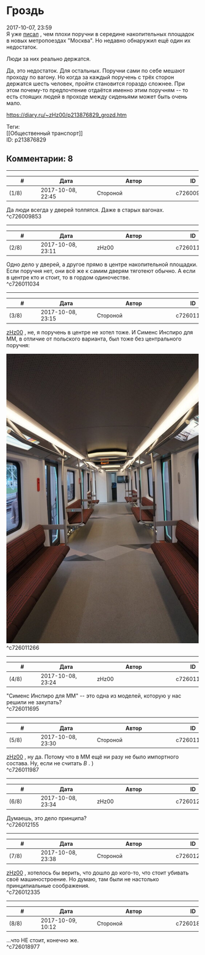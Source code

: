 Гроздь
======

  
2017-10-07, 23:59  
 Я уже  [писал](Поезда%20Москва,%20Союзмультфильм%20и%20Великие%20полководцы)  , чем плохи поручни в середине накопительных площадок в новых метропоездах "Москва". Но недавно обнаружил ещё один их недостаток.   
   
 Люди за них реально держатся.   
   
 Да, это недостаток. Для остальных. Поручни сами по себе мешают проходу по вагону. Но когда за каждый поручень с трёх сторон держатся шесть человек, пройти становится гораздо сложнее. При этом почему-то предпочтение отдаётся именно этим поручням -- то есть стоящих людей в проходе между сиденьями может быть очень мало.   
  
<https://diary.ru/~zHz00/p213876829_grozd.htm>  
  
Теги:  
[[Общественный транспорт]]  
ID: p213876829  


Комментарии: 8
--------------

  


---



|         #         |              Дата              |                     Автор                     |           ID           |
| --- | --- | --- | --- |
| (1/8) | 2017-10-08, 22:45 | Стороной | c726009853 |

  
 Да люди всегда у дверей толпятся. Даже в старых вагонах.   
 ^c726009853

---



|         #         |              Дата              |                     Автор                     |           ID           |
| --- | --- | --- | --- |
| (2/8) | 2017-10-08, 23:11 | zHz00 | c726011034 |

  
 Одно дело у дверей, а другое прямо в центре накопительной площадки. Если поручня нет, они всё же к самим дверям тяготеют обычно. А если в центре кто и стоит, то в гордом одиночестве.   
 ^c726011034

---



|         #         |              Дата              |                     Автор                     |           ID           |
| --- | --- | --- | --- |
| (3/8) | 2017-10-08, 23:15 | Стороной | c726011266 |

  
  [zHz00](https://zHz00.diary.ru "Untitled")  , не, я поручень в центре не хотел тоже. И Сименс Инспиро для ММ, в отличие от польского варианта, был тоже без центрального поручня:   
   
  [![Макет Siemens Inspiro](pics/0_ae456_48173060_XL.jpg "Макет Siemens Inspiro")](https://fotki.yandex.ru/next/users/serokoy/album/208280/view/713814?page=0)    
 ^c726011266

---



|         #         |              Дата              |                     Автор                     |           ID           |
| --- | --- | --- | --- |
| (4/8) | 2017-10-08, 23:24 | zHz00 | c726011695 |

  
 "Сименс Инспиро для ММ" -- это одна из моделей, которую у нас решили не закупать?   
 ^c726011695

---



|         #         |              Дата              |                     Автор                     |           ID           |
| --- | --- | --- | --- |
| (5/8) | 2017-10-08, 23:30 | Стороной | c726011987 |

  
  [zHz00](https://zHz00.diary.ru "Untitled")  , ну да. Потому что в ММ ещё ни разу не было импортного состава. Ну, если не считать  *В*  . )   
 ^c726011987

---



|         #         |              Дата              |                     Автор                     |           ID           |
| --- | --- | --- | --- |
| (6/8) | 2017-10-08, 23:34 | zHz00 | c726012155 |

  
 Думаешь, это дело принципа?   
 ^c726012155

---



|         #         |              Дата              |                     Автор                     |           ID           |
| --- | --- | --- | --- |
| (7/8) | 2017-10-08, 23:38 | Стороной | c726012335 |

  
  [zHz00](https://zHz00.diary.ru "Untitled")  , хотелось бы верить, что дошло до кого-то, что стоит убивать своё машиностроение. Но думаю, там были не настолько принципиальные соображения.   
 ^c726012335

---



|         #         |              Дата              |                     Автор                     |           ID           |
| --- | --- | --- | --- |
| (8/8) | 2017-10-09, 10:12 | Стороной | c726018977 |

  
 ...что НЕ стоит, конечно же.   
 ^c726018977